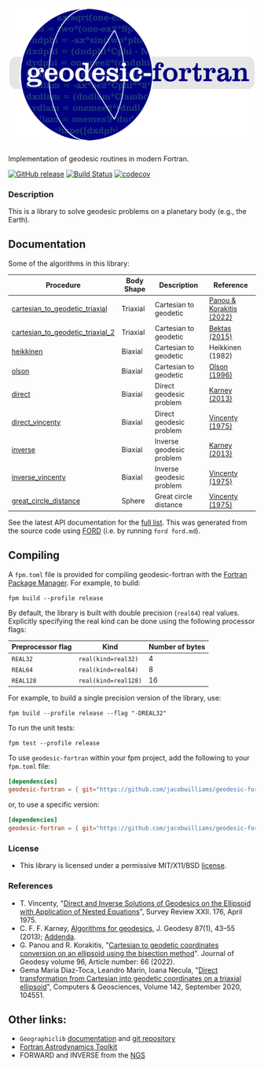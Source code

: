 
![geodesic-fortran](media/logo.png)
============

Implementation of geodesic routines in modern Fortran.

[![GitHub release](https://img.shields.io/github/release/jacobwilliams/geodesic-fortran.svg?style=plastic)](https://github.com/jacobwilliams/geodesic-fortran/releases/latest)
[![Build Status](https://github.com/jacobwilliams/geodesic-fortran/actions/workflows/CI.yml/badge.svg)](https://github.com/jacobwilliams/geodesic-fortran/actions)
[![codecov](https://codecov.io/gh/jacobwilliams/geodesic-fortran/branch/master/graph/badge.svg?token=BHtd51oUTE)](https://codecov.io/gh/jacobwilliams/geodesic-fortran)

### Description

This is a library to solve geodesic problems on a planetary body (e.g., the Earth).

## Documentation

Some of the algorithms in this library:

| Procedure | Body Shape | Description | Reference
| --- | --- | --- | --- |
| [cartesian_to_geodetic_triaxial](https://jacobwilliams.github.io/geodesic-fortran/proc/cartesian_to_geodetic_triaxial.html) | Triaxial | Cartesian to geodetic | [Panou & Korakitis (2022)](https://link.springer.com/article/10.1007/s00190-022-01650-9)
| [cartesian_to_geodetic_triaxial_2](https://jacobwilliams.github.io/geodesic-fortran/proc/cartesian_to_geodetic_triaxial_2.html) | Triaxial | Cartesian to geodetic | [Bektas (2015)](https://www.arcjournals.org/international-journal-of-mining-science/volume-1-issue-1/4)
| [heikkinen](https://jacobwilliams.github.io/geodesic-fortran/proc/heikkinen.html) | Biaxial | Cartesian to geodetic | Heikkinen (1982)
| [olson](https://jacobwilliams.github.io/geodesic-fortran/proc/olson.html) | Biaxial | Cartesian to geodetic | [Olson (1996)](https://ieeexplore.ieee.org/document/481290)
| [direct](https://jacobwilliams.github.io/geodesic-fortran/proc/direct.html) | Biaxial | Direct geodesic problem | [Karney (2013)](https://link.springer.com/article/10.1007/s00190-012-0578-z)
| [direct_vincenty](https://jacobwilliams.github.io/geodesic-fortran/proc/direct_vincenty.html) | Biaxial | Direct geodesic problem | [Vincenty (1975)](https://www.ngs.noaa.gov/PUBS_LIB/inverse.pdf)
| [inverse](https://jacobwilliams.github.io/geodesic-fortran/proc/inverse.html) | Biaxial | Inverse geodesic problem | [Karney (2013)](https://link.springer.com/article/10.1007/s00190-012-0578-z)| []() | xxx | []()
| [inverse_vincenty](https://jacobwilliams.github.io/geodesic-fortran/proc/inverse_vincenty.html) | Biaxial | Inverse geodesic problem | [Vincenty (1975)](https://www.ngs.noaa.gov/PUBS_LIB/inverse.pdf)| []() | xxx | []()
| [great_circle_distance](https://jacobwilliams.github.io/geodesic-fortran/proc/great_circle_distance.html) | Sphere | Great circle distance | [Vincenty (1975)](https://www.ngs.noaa.gov/PUBS_LIB/inverse.pdf)| []() | xxx | []()


See the latest API documentation for the [full list](https://jacobwilliams.github.io/geodesic-fortran/). This was generated from the source code using [FORD](https://github.com/Fortran-FOSS-Programmers/ford) (i.e. by running `ford ford.md`).


## Compiling

A `fpm.toml` file is provided for compiling geodesic-fortran with the [Fortran Package Manager](https://github.com/fortran-lang/fpm). For example, to build:

```
fpm build --profile release
```

By default, the library is built with double precision (`real64`) real values. Explicitly specifying the real kind can be done using the following processor flags:

Preprocessor flag | Kind  | Number of bytes
----------------- | ----- | ---------------
`REAL32`  | `real(kind=real32)`  | 4
`REAL64`  | `real(kind=real64)`  | 8
`REAL128` | `real(kind=real128)` | 16

For example, to build a single precision version of the library, use:

```
fpm build --profile release --flag "-DREAL32"
```

To run the unit tests:

```
fpm test --profile release
```

To use `geodesic-fortran` within your fpm project, add the following to your `fpm.toml` file:
```toml
[dependencies]
geodesic-fortran = { git="https://github.com/jacobwilliams/geodesic-fortran.git" }
```

or, to use a specific version:
```toml
[dependencies]
geodesic-fortran = { git="https://github.com/jacobwilliams/geodesic-fortran.git", tag = "1.0.0"  }
```

### License

* This library is licensed under a permissive MIT/X11/BSD [license](https://github.com/jacobwilliams/geodesic-fortran/blob/master/LICENSE.txt).

### References

  * T. Vincenty, "[Direct and Inverse Solutions of Geodesics on the Ellipsoid with Application of Nested Equations](http://www.ngs.noaa.gov/PUBS_LIB/inverse.pdf)", Survey Review XXII. 176, April 1975.
* C. F. F. Karney,
  [Algorithms for geodesics](https://doi.org/10.1007/s00190-012-0578-z),
  J. Geodesy 87(1), 43–55 (2013);
  [Addenda](https://geographiclib.sourceforge.io/geod-addenda.html).
* G. Panou and R. Korakitis, "[Cartesian to geodetic coordinates conversion
  on an ellipsoid using the bisection method](https://link.springer.com/article/10.1007/s00190-022-01650-9)". Journal of Geodesy volume 96, Article number: 66 (2022).
* Gema Maria Diaz-Toca, Leandro Marin, Ioana Necula, "[Direct transformation from Cartesian into geodetic coordinates on a triaxial ellipsoid](https://www.sciencedirect.com/science/article/pii/S0098300420305410?via%3Dihub)", Computers & Geosciences, Volume 142, September 2020, 104551.

## Other links:

* `Geographiclib` [documentation](https://geographiclib.sourceforge.io/Fortran/doc) and [git repository](https://github.com/geographiclib/geographiclib-fortran)
* [Fortran Astrodynamics Toolkit](https://github.com/jacobwilliams/geodesic-fortran)
* FORWARD and INVERSE from the [NGS](http://www.ngs.noaa.gov/PC_PROD/Inv_Fwd/)

